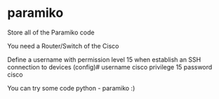 # paramiko
Store all of the Paramiko code

You need a Router/Switch of the Cisco

Define a username with permission level 15 when establish an SSH connection to devices
(config)# username cisco privilege 15 password cisco

You can try some code python - paramiko :)
